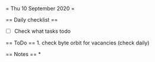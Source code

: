 = Thu 10 September 2020 =

== Daily checklist ==

* [ ] Check what tasks todo

== ToDo ==
    1. check byte orbit for vacancies (check daily)

== Notes ==
    *

